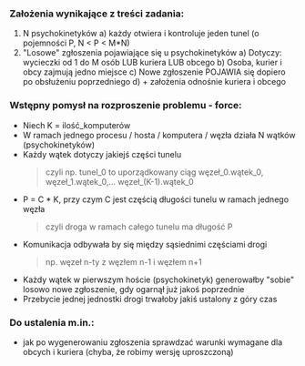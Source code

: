 ### Założenia wynikające z treści zadania:
1. N psychokinetyków 
	a) każdy otwiera i kontroluje jeden tunel (o pojemności P, N < P < M*N)
2. "Losowe" zgłoszenia pojawiające się u psychokinetyków
	a) Dotyczy: wycieczki od 1 do M osób LUB kuriera LUB obcego
	b) Osoba, kurier i obcy zajmują jedno miejsce
	c) Nowe zgłoszenie POJAWIA się dopiero po obsłużeniu poprzedniego
	d) + założenia odnośnie kuriera i obcego

### Wstępny pomysł na rozproszenie problemu - force:
- Niech K = ilość_komputerów
- W ramach jednego procesu / hosta / komputera / węzła działa N wątków (psychokinetyków)
- Każdy wątek dotyczy jakiejś części tunelu
   > czyli np. tunel_0 to uporządkowany ciąg węzeł_0.wątek_0, węzeł_1.wątek_0,... węzeł_(K-1).wątek_0
- P = C * K, przy czym C jest częścią długości tunelu w ramach jednego węzła
   > czyli droga w ramach całego tunelu ma długość P
- Komunikacja odbywała by się między sąsiednimi częściami drogi
   > np. węzeł n-ty z węzłem n-1 i węzłem n+1
- Każdy wątek w pierwszym hoście (psychokinetyk) generowałby "sobie" losowo nowe zgłoszenie, gdy ogarnął już jakoś poprzednie
- Przebycie jednej jednostki drogi trwałoby jakiś ustalony z góry czas

### Do ustalenia m.in.:
- jak po wygenerowaniu zgłoszenia sprawdzać warunki wymagane dla obcych i kuriera (chyba, że robimy wersję uproszczoną)
